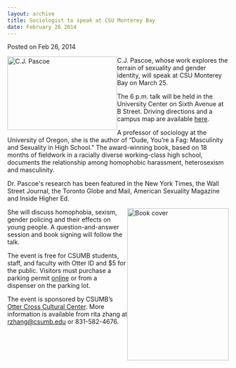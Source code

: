 ```yaml
---
layout: archive
title: Sociologist to speak at CSU Monterey Bay
date: February 26 2014
---
```





<span class="date">Posted on Feb 26, 2014    </span>
<p><img alt="C.J. Pascoe" src="http://news.csumb.edu/sites/default/files/65/attachments/news/images/cj_pascoe.jpg" style="width:250px; height:167px; float:left">C.J. Pascoe, whose
work explores the terrain of sexuality and gender identity, will
speak at CSU Monterey Bay on March 25.</img></p>
<p>The 6 p.m. talk will be held in the University Center on Sixth
Avenue at B Street. Driving directions and a campus map are
available <a href="http://csumb.edu/maps" rel="nofollow">here</a>.</p>
<p>A professor of sociology at the University of Oregon, she is the
author of &#x201C;Dude, You&#x2019;re a Fag: Masculinity and Sexuality in High
School.&#x201D; The award-winning book, based on 18 months of fieldwork in
a racially diverse working-class high school, documents the
relationship among homophobic harassment, heterosexism and
masculinity.</p>
<p>Dr. Pascoe&apos;s research has been featured in the New York Times,
the Wall Street Journal, the Toronto Globe and Mail, American
Sexuality Magazine and Inside Higher Ed.</p>
<p><img alt="Book cover" src="http://news.csumb.edu/sites/default/files/65/attachments/news/images/pascoe_book_cover.jpg" style="width:231px; height:346px; float:right">She will discuss
homophobia, sexism, gender policing and their effects on young
people. A question-and-answer session and book signing will follow
the talk.</img></p>
<p>The event is free for CSUMB students, staff, and faculty with
Otter ID and $5 for the public. Visitors must purchase a parking
permit <a href="http://parking.csumb.edu/buy-permit" rel="nofollow">online</a> or from a dispenser on the parking
lot.&#xA0;</p>
<p>The event is sponsored by CSUMB&#x2019;s <a href="http://activities.csumb.edu/otter-cross-cultural-center" rel="nofollow">Otter Cross Cultural Center</a>. More information is
available from rita zhang at <a href="mailto:rzhang@csumb.edu">rzhang@csumb.edu</a> or
831-582-4676.<br>
&#xA0;</br></p>





